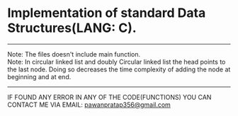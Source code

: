 # Implementation of standard Data Structures(LANG: C). </br>
---

Note: The files doesn't include main function. </br>
Note: In circular linked list and doubly Circular linked list the head points to the last node. Doing so decreases the time complexity of adding the node at beginning and at end.</br>

---
IF FOUND ANY ERROR IN ANY OF THE CODE(FUNCTIONS) YOU CAN CONTACT ME VIA EMAIL: pawanpratap356@gmail.com
